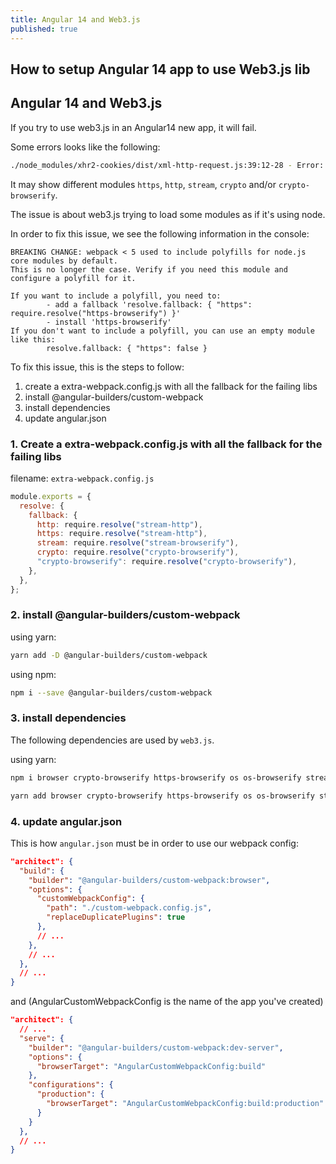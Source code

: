 ```yaml
---
title: Angular 14 and Web3.js
published: true
---
```

How to setup Angular 14 app to use Web3.js lib
---

## Angular 14 and Web3.js

If you try to use web3.js in an Angular14 new app, it will fail.

Some errors looks like the following:

```sh
./node_modules/xhr2-cookies/dist/xml-http-request.js:39:12-28 - Error: Module not found: Error: Can't resolve 'https' in '/Users/agustinvinao/dev/blockchain-101/005-client-angular/smart-contract-client/node_modules/xhr2-cookies/dist
```

It may show different modules `https`, `http`, `stream`, `crypto` and/or `crypto-browserify`.

The issue is about web3.js trying to load some modules as if it's using node.

In order to fix this issue, we see the following information in the console:

```
BREAKING CHANGE: webpack < 5 used to include polyfills for node.js core modules by default.
This is no longer the case. Verify if you need this module and configure a polyfill for it.

If you want to include a polyfill, you need to:
        - add a fallback 'resolve.fallback: { "https": require.resolve("https-browserify") }'
        - install 'https-browserify'
If you don't want to include a polyfill, you can use an empty module like this:
        resolve.fallback: { "https": false }
```

To fix this issue, this is the steps to follow:

1. create a extra-webpack.config.js with all the fallback for the failing libs
2. install @angular-builders/custom-webpack
3. install dependencies 
4. update angular.json

### 1. Create a extra-webpack.config.js with all the fallback for the failing libs

filename: `extra-webpack.config.js`
```javascript
module.exports = {
  resolve: {
    fallback: {
      http: require.resolve("stream-http"),
      https: require.resolve("stream-http"),
      stream: require.resolve("stream-browserify"),
      crypto: require.resolve("crypto-browserify"),
      "crypto-browserify": require.resolve("crypto-browserify"),
    },
  },
};
```
### 2. install @angular-builders/custom-webpack

using yarn:
```bash
yarn add -D @angular-builders/custom-webpack
```

using npm:
```bash
npm i --save @angular-builders/custom-webpack
```

### 3. install dependencies 

The following dependencies are used by `web3.js`.

using yarn:

```bash
npm i browser crypto-browserify https-browserify os os-browserify stream-browserify stream-http url
```

```bash
yarn add browser crypto-browserify https-browserify os os-browserify stream-browserify stream-http url
```

### 4. update angular.json

This is how `angular.json` must be in order to use our webpack config:

```json
"architect": {
  "build": {
    "builder": "@angular-builders/custom-webpack:browser",
    "options": {
      "customWebpackConfig": {
        "path": "./custom-webpack.config.js",
        "replaceDuplicatePlugins": true
      },
      // ...
    },
    // ...
  },
  // ...
}
```
and (AngularCustomWebpackConfig is the name of the app you've created)
```json
"architect": {
  // ...
  "serve": {
    "builder": "@angular-builders/custom-webpack:dev-server",
    "options": {
      "browserTarget": "AngularCustomWebpackConfig:build"
    },
    "configurations": {
      "production": {
        "browserTarget": "AngularCustomWebpackConfig:build:production"
      }
    }
  },
  // ...
}
```